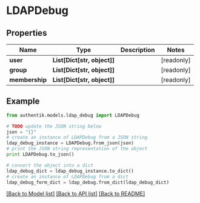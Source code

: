 # LDAPDebug


## Properties
Name | Type | Description | Notes
------------ | ------------- | ------------- | -------------
**user** | **List[Dict[str, object]]** |  | [readonly] 
**group** | **List[Dict[str, object]]** |  | [readonly] 
**membership** | **List[Dict[str, object]]** |  | [readonly] 

## Example

```python
from authentik.models.ldap_debug import LDAPDebug

# TODO update the JSON string below
json = "{}"
# create an instance of LDAPDebug from a JSON string
ldap_debug_instance = LDAPDebug.from_json(json)
# print the JSON string representation of the object
print LDAPDebug.to_json()

# convert the object into a dict
ldap_debug_dict = ldap_debug_instance.to_dict()
# create an instance of LDAPDebug from a dict
ldap_debug_form_dict = ldap_debug.from_dict(ldap_debug_dict)
```
[[Back to Model list]](../README.md#documentation-for-models) [[Back to API list]](../README.md#documentation-for-api-endpoints) [[Back to README]](../README.md)



